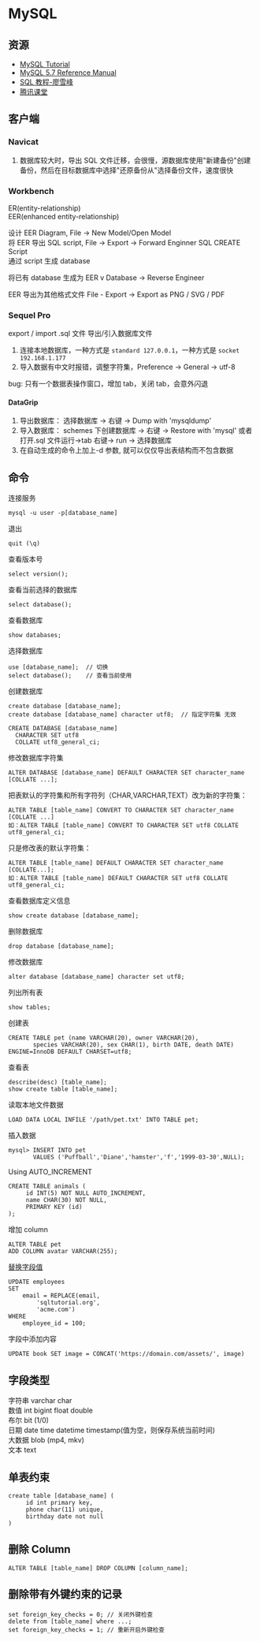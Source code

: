 # MySQL

## 资源

- [MySQL Tutorial](https://www.mysqltutorial.org/)
- [MySQL 5.7 Reference Manual](https://dev.mysql.com/doc/refman/5.7/en/)
- [SQL 教程-廖雪峰](https://www.liaoxuefeng.com/wiki/1177760294764384)
- [腾讯课堂](https://ke.qq.com/course/431451?term_id=100515157&taid=3746143490446683)

## 客户端

### Navicat

1. 数据库较大时，导出 SQL 文件迁移，会很慢，源数据库使用"新建备份"创建备份，然后在目标数据库中选择"还原备份从"选择备份文件，速度很快

### Workbench

ER(entity-relationship)  
EER(enhanced entity-relationship)

设计 EER Diagram, File -> New Model/Open Model  
将 EER 导出 SQL script, File -> Export -> Forward Enginner SQL CREATE Script  
通过 script 生成 database

将已有 database 生成为 EER v
Database -> Reverse Engineer

EER 导出为其他格式文件 File - Export -> Export as PNG / SVG / PDF

### Sequel Pro

export / import .sql 文件 导出/引入数据库文件

1. 连接本地数据库，一种方式是 `standard 127.0.0.1`，一种方式是 `socket 192.168.1.177`
2. 导入数据有中文时报错，调整字符集，Preference -> General -> utf-8

bug: 只有一个数据表操作窗口，增加 tab，关闭 tab，会意外闪退

#### DataGrip

1. 导出数据库： 选择数据库 -> 右键 -> Dump with 'mysqldump'
2. 导入数据库： schemes 下创建数据库 -> 右键 -> Restore with 'mysql' 或者 打开.sql 文件运行->tab 右键-> run -> 选择数据库
3. 在自动生成的命令上加上-d 参数, 就可以仅仅导出表结构而不包含数据

## 命令

连接服务

```
mysql -u user -p[database_name]
```

退出

```
quit (\q)
```

查看版本号

```
select version();
```

查看当前选择的数据库

```
select database();
```

查看数据库

```
show databases;
```

选择数据库

```
use [database_name];  // 切换
select database();    // 查看当前使用
```

创建数据库

```
create database [database_name];
create database [database_name] character utf8;  // 指定字符集 无效

CREATE DATABASE [database_name]
  CHARACTER SET utf8
  COLLATE utf8_general_ci;
```

修改数据库字符集

```
ALTER DATABASE [database_name] DEFAULT CHARACTER SET character_name [COLLATE ...];
```

把表默认的字符集和所有字符列（CHAR,VARCHAR,TEXT）改为新的字符集：

```
ALTER TABLE [table_name] CONVERT TO CHARACTER SET character_name [COLLATE ...]
如：ALTER TABLE [table_name] CONVERT TO CHARACTER SET utf8 COLLATE utf8_general_ci;
```

只是修改表的默认字符集：

```
ALTER TABLE [table_name] DEFAULT CHARACTER SET character_name [COLLATE...];
如：ALTER TABLE [table_name] DEFAULT CHARACTER SET utf8 COLLATE utf8_general_ci;
```

查看数据库定义信息

```
show create database [database_name];
```

删除数据库

```
drop database [database_name];
```

修改数据库

```
alter database [database_name] character set utf8;
```

列出所有表

```
show tables;
```

创建表

```
CREATE TABLE pet (name VARCHAR(20), owner VARCHAR(20),
       species VARCHAR(20), sex CHAR(1), birth DATE, death DATE) ENGINE=InnoDB DEFAULT CHARSET=utf8;
```

查看表

```
describe(desc) [table_name];
show create table [table_name];
```

读取本地文件数据

```
LOAD DATA LOCAL INFILE '/path/pet.txt' INTO TABLE pet;
```

插入数据

```
mysql> INSERT INTO pet
       VALUES ('Puffball','Diane','hamster','f','1999-03-30',NULL);
```

Using AUTO_INCREMENT

```
CREATE TABLE animals (
     id INT(5) NOT NULL AUTO_INCREMENT,
     name CHAR(30) NOT NULL,
     PRIMARY KEY (id)
);
```

增加 column

```
ALTER TABLE pet
ADD COLUMN avatar VARCHAR(255);
```

[替换字段值](https://www.sqltutorial.org/sql-string-functions/sql-replace/)

```
UPDATE employees
SET
    email = REPLACE(email,
        'sqltutorial.org',
        'acme.com')
WHERE
    employee_id = 100;
```

字段中添加内容

```
UPDATE book SET image = CONCAT('https://domain.com/assets/', image)
```

## 字段类型

字符串 varchar char  
数值 int bigint float double  
布尔 bit (1/0)  
日期 date time datetime timestamp(值为空，则保存系统当前时间)  
大数据 blob (mp4, mkv)  
文本 text

## 单表约束

```
create table [database_name] (
     id int primary key,
     phone char(11) unique,
     birthday date not null
)
```

## 删除 Column

```
ALTER TABLE [table_name] DROP COLUMN [column_name];
```

## 删除带有外键约束的记录

```
set foreign_key_checks = 0; // 关闭外键检查
delete from [table_name] where ...;
set foreign_key_checks = 1; // 重新开启外键检查
```
